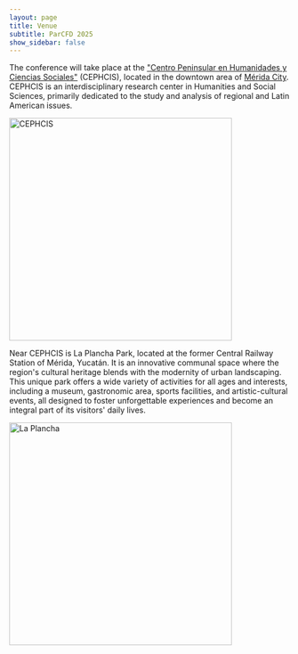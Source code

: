 ```yaml
---
layout: page
title: Venue
subtitle: ParCFD 2025
show_sidebar: false
---
```


The conference will take place at the ["Centro Peninsular en Humanidades y Ciencias Sociales"](https://www.cephcis.unam.mx/) (CEPHCIS), located in the downtown area of [Mérida City](https://visitmerida.mx/). CEPHCIS is an interdisciplinary research center in Humanities and Social Sciences, primarily dedicated to the study and analysis of regional and Latin American issues.

<img loading="lazy" src="/ParCFD2025.github.io/img/RendonPeniche.jpeg" alt="CEPHCIS" style="width: 400px; height: auto;"/>

Near CEPHCIS is La Plancha Park, located at the former Central Railway Station of Mérida, Yucatán. It is an innovative communal space where the region's cultural heritage blends with the modernity of urban landscaping. This unique park offers a wide variety of activities for all ages and interests, including a museum, gastronomic area, sports facilities, and artistic-cultural events, all designed to foster unforgettable experiences and become an integral part of its visitors' daily lives.

<img loading="lazy" src="/ParCFD2025.github.io/img/LaPlancha.jpeg" alt="La Plancha" style="width: 400px; height: auto;"/>